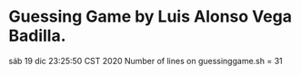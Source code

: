 # Guessing Game by Luis Alonso Vega Badilla.
sáb 19 dic 23:25:50 CST 2020
Number of lines on guessinggame.sh = 31
